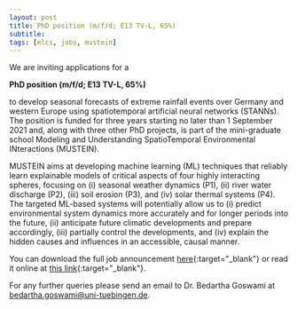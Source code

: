 ```yaml
---
layout: post
title: PhD position (m/f/d; E13 TV-L, 65%)
subtitle:
tags: [mlcs, jobs, mustein]
---
```


We are inviting applications for a

**PhD position (m/f/d; E13 TV-L, 65%)**

to develop seasonal forecasts of extreme rainfall events over Germany
and western Europe using spatiotemporal artificial neural networks
(STANNs). The position is funded for three years starting no later than
1 September 2021 and, along with three other PhD projects, is part of
the mini-graduate school Modeling and Understanding SpatioTemporal
Environmental INteractions (MUSTEIN).

MUSTEIN aims at developing machine learning (ML) techniques that
reliably learn explainable models of critical aspects of four highly
interacting spheres, focusing on (i) seasonal weather dynamics (P1),
(ii) river water discharge (P2), (iii) soil erosion (P3), and (iv) solar
thermal systems (P4). The targeted ML-based systems will potentially
allow us to (i) predict environmental system dynamics more accurately
and for longer periods into the future, (ii) anticipate future climatic
developments and prepare accordingly, (iii) partially control the
developments, and (iv) explain the hidden causes and influences in an
accessible, causal manner.

You can download the full job announcement
[here](/files/mustein_p1_announcement.pdf){:target="_blank"} or read it
online at [this
link](https://uni-tuebingen.de/en/research/core-research/cluster-of-excellence-machine-learning/home/open-positions/#c1297104){:target="_blank"}.

For any further queries please send an email to Dr. Bedartha Goswami at
[bedartha.goswami@uni-tuebingen.de](mailto:bedartha.goswami@uni-tuebingen.de).


